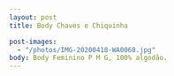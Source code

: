 ```yaml
---
layout: post
title: Body Chaves e Chiquinha

post-images:
  - "/photos/IMG-20200418-WA0068.jpg"
body: Body Feminino P M G, 100% algodão.
---
```

